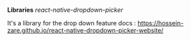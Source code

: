 **Libraries**
*react-native-dropdown-picker*

It's a library for the drop down feature 
docs : https://hossein-zare.github.io/react-native-dropdown-picker-website/
